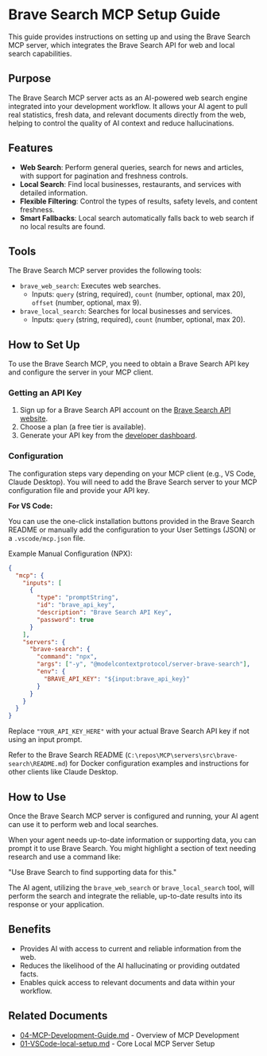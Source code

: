 # Brave Search MCP Setup Guide

This guide provides instructions on setting up and using the Brave Search MCP server, which integrates the Brave Search API for web and local search capabilities.

## Purpose

The Brave Search MCP server acts as an AI-powered web search engine integrated into your development workflow. It allows your AI agent to pull real statistics, fresh data, and relevant documents directly from the web, helping to control the quality of AI context and reduce hallucinations.

## Features

*   **Web Search**: Perform general queries, search for news and articles, with support for pagination and freshness controls.
*   **Local Search**: Find local businesses, restaurants, and services with detailed information.
*   **Flexible Filtering**: Control the types of results, safety levels, and content freshness.
*   **Smart Fallbacks**: Local search automatically falls back to web search if no local results are found.

## Tools

The Brave Search MCP server provides the following tools:

*   `brave_web_search`: Executes web searches.
    *   Inputs: `query` (string, required), `count` (number, optional, max 20), `offset` (number, optional, max 9).
*   `brave_local_search`: Searches for local businesses and services.
    *   Inputs: `query` (string, required), `count` (number, optional, max 20).

## How to Set Up

To use the Brave Search MCP, you need to obtain a Brave Search API key and configure the server in your MCP client.

### Getting an API Key

1.  Sign up for a Brave Search API account on the [Brave Search API website](https://brave.com/search/api/).
2.  Choose a plan (a free tier is available).
3.  Generate your API key from the [developer dashboard](https://api-dashboard.search.brave.com/app/keys).

### Configuration

The configuration steps vary depending on your MCP client (e.g., VS Code, Claude Desktop). You will need to add the Brave Search server to your MCP configuration file and provide your API key.

**For VS Code:**

You can use the one-click installation buttons provided in the Brave Search README or manually add the configuration to your User Settings (JSON) or a `.vscode/mcp.json` file.

Example Manual Configuration (NPX):

```json
{
  "mcp": {
    "inputs": [
      {
        "type": "promptString",
        "id": "brave_api_key",
        "description": "Brave Search API Key",
        "password": true
      }
    ],
    "servers": {
      "brave-search": {
        "command": "npx",
        "args": ["-y", "@modelcontextprotocol/server-brave-search"],
        "env": {
          "BRAVE_API_KEY": "${input:brave_api_key}"
        }
      }
    }
  }
}
```

Replace `"YOUR_API_KEY_HERE"` with your actual Brave Search API key if not using an input prompt.

Refer to the Brave Search README (`C:\repos\MCP\servers\src\brave-search\README.md`) for Docker configuration examples and instructions for other clients like Claude Desktop.

## How to Use

Once the Brave Search MCP server is configured and running, your AI agent can use it to perform web and local searches.

When your agent needs up-to-date information or supporting data, you can prompt it to use Brave Search. You might highlight a section of text needing research and use a command like:

"Use Brave Search to find supporting data for this."

The AI agent, utilizing the `brave_web_search` or `brave_local_search` tool, will perform the search and integrate the reliable, up-to-date results into its response or your application.

## Benefits

*   Provides AI with access to current and reliable information from the web.
*   Reduces the likelihood of the AI hallucinating or providing outdated facts.
*   Enables quick access to relevant documents and data within your workflow.

## Related Documents

*   [04-MCP-Development-Guide.md](./04-MCP-Development-Guide.md) - Overview of MCP Development
*   [01-VSCode-local-setup.md](./01-VSCode-local-setup.md) - Core Local MCP Server Setup